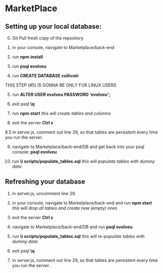 # MarketPlace

## Setting up your local database:
0. Git Pull fresh copy of the repository

1. in your console, navigate to Marketplace/back-end 

2. run **npm install**

3. run **psql evolveu**

4. run **CREATE DATABASE cultivatr**

THIS STEP (#5) IS GONNA BE ONLY FOR LINUX USERS

5. run **ALTER USER evolveu PASSWORD 'evolveu';**

6. exit psql **\q**

7. run **npm start** *this will create tables and columns*

8. exit the server **Ctrl c**

8.5 in server.js, comment out line 29, so that tables are persistent every time you run the server. 

9. navigate to Marketplace/back-end/DB and get back into your psql console: **psql evolveu**

10. run **\i scripts/populate_tables.sql** *this will populate tables with dummy data*

## Refreshing your database

1. in server.js, uncomment line 29. 

2. in your console, navigate to Marketplace/back-end and run **npm start** *this will drop all tables and create new (empty) ones*

3. exit the server **Ctrl c**

4. navigate to Marketplace/back-end/DB and run **psql evolveu**

5. run **\i scripts/populate_tables.sql** *this will re-populate tables with dummy data*

6. exit psql **\q**

7. in server.js, comment out line 29, so that tables are persistent every time you run the server. 

